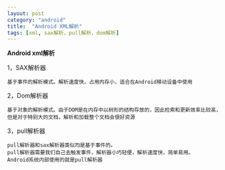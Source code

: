 ```yaml
---
layout: post
category: "android"
title:  "Android XML解析"
tags: [xml, sax解析，pull解析，dom解析]
---
```

**Android xml解析**

1，SAX解析器 <br>

	基于事件的解析模式。解析速度快，占用内存小，适合在Android移动设备中使用

2，Dom解析器<br>

	基于对象的解析模式。由于DOM是在内存中以树形的结构存放的，因此检索和更新效率比较高，但是对于特别大的文档，解析和加载整个文档会很好资源

3，pull解析器<br>

	pull解析器和sax解析器类似均是基于事件的。
	pull解析器需要我们自己去触发事件，解析器小巧轻便，解析速度快，简单易用。
	Android系统内部使用的就是pull解析器

